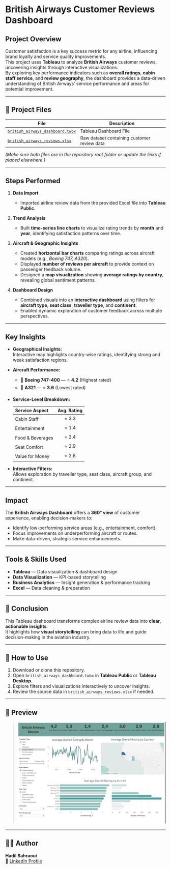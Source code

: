 # British Airways Customer Reviews Dashboard

## Project Overview  
Customer satisfaction is a key success metric for any airline, influencing brand loyalty and service quality improvements.  
This project uses **Tableau** to analyze **British Airways** customer reviews, uncovering insights through interactive visualizations.  
By exploring key performance indicators such as **overall ratings**, **cabin staff service**, and **review geography**, the dashboard provides a data-driven understanding of British Airways’ service performance and areas for potential improvement.

---

## 📂 Project Files  

| File | Description |
|------|--------------|
| [`british_airways_dashboard.twbx`](./british_airways_dashboard.twbx) | Tableau Dashboard File |
| [`british_airways_reviews.xlsx`](./british_airways_reviews.xlsx) | Raw dataset containing customer review data |

*(Make sure both files are in the repository root folder or update the links if placed elsewhere.)*

---

## Steps Performed  

1. **Data Import**  
   - Imported airline review data from the provided Excel file into **Tableau Public**.  

2. **Trend Analysis**  
   - Built **time-series line charts** to visualize rating trends by **month** and **year**, identifying satisfaction patterns over time.  

3. **Aircraft & Geographic Insights**  
   - Created **horizontal bar charts** comparing ratings across aircraft models (e.g., *Boeing 747, A320*).  
   - Displayed **number of reviews per aircraft** to provide context on passenger feedback volume.  
   - Designed a **map visualization** showing **average ratings by country**, revealing global sentiment patterns.  

4. **Dashboard Design**  
   - Combined visuals into an **interactive dashboard** using filters for **aircraft type**, **seat class**, **traveller type**, and **continent**.  
   - Enabled dynamic exploration of customer feedback across multiple perspectives.  

---

## Key Insights  

- **Geographical Insights:**  
  Interactive map highlights country-wise ratings, identifying strong and weak satisfaction regions.  

- **Aircraft Performance:**  
  - 🛫 **Boeing 747-400** — ⭐ **4.2** (Highest rated)  
  - 🛬 **A321** — ⭐ **3.6** (Lowest rated)  

- **Service-Level Breakdown:**  

  | Service Aspect | Avg. Rating |
  |:------------------|:-------------:|
  | Cabin Staff | ⭐ 3.3 |
  | Entertainment | ⭐ 1.4 |
  | Food & Beverages | ⭐ 2.4 |
  | Seat Comfort | ⭐ 2.9 |
  | Value for Money | ⭐ 2.8 |

- **Interactive Filters:**  
  Allows exploration by traveller type, seat class, aircraft group, and continent.  

---

## Impact  

The **British Airways Dashboard** offers a **360° view** of customer experience, enabling decision-makers to:  
- Identify low-performing service areas (e.g., entertainment, comfort).  
- Focus improvements on underperforming aircraft or routes.  
- Make data-driven, strategic service enhancements.  

---

## Tools & Skills Used  

- **Tableau** — Data visualization & dashboard design  
- **Data Visualization** — KPI-based storytelling  
- **Business Analytics** — Insight generation & performance tracking  
- **Excel** — Data cleaning & preparation  

---

## 🏁 Conclusion  

This Tableau dashboard transforms complex airline review data into **clear, actionable insights**.  
It highlights how **visual storytelling** can bring data to life and guide decision-making in the aviation industry.  

---

## 🚀 How to Use  

1. Download or clone this repository.  
2. Open `british_airways_dashboard.twbx` in **Tableau Public** or **Tableau Desktop**.  
3. Explore filters and visualizations interactively to uncover insights.  
4. Review the source data in `british_airways_reviews.xlsx` if needed.

---

## 📸 Preview  


> ![British Airways Dashboard Preview](./dashboard.png)

---

## 🧑‍💻 Author  

**Hadil Sahraoui**  
🔗 [LinkedIn Profile](https://www.linkedin.com/in/hadil-sahraoui)  
